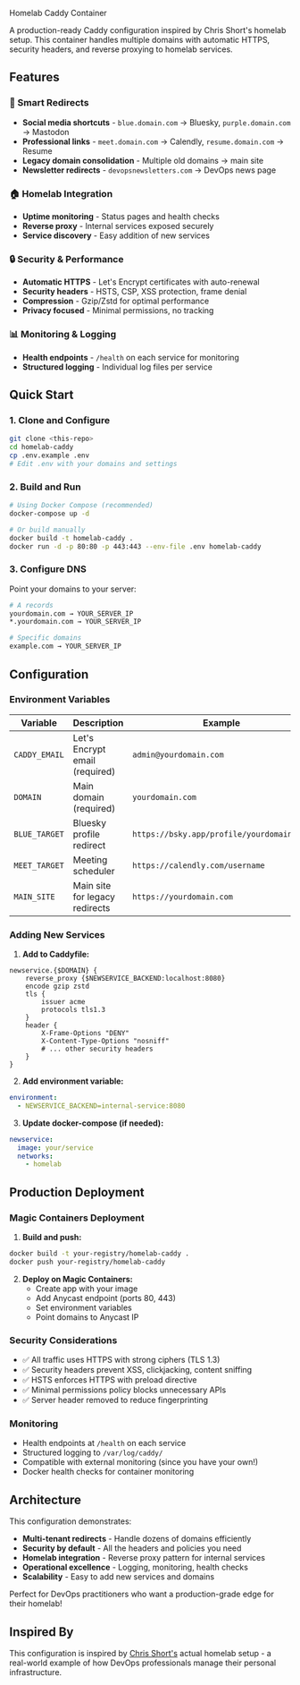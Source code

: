 Homelab Caddy Container

A production-ready Caddy configuration inspired by Chris Short's homelab setup. This container handles multiple domains with automatic HTTPS, security headers, and reverse proxying to homelab services.

## Features

### 🔀 Smart Redirects
- **Social media shortcuts** - `blue.domain.com` → Bluesky, `purple.domain.com` → Mastodon
- **Professional links** - `meet.domain.com` → Calendly, `resume.domain.com` → Resume
- **Legacy domain consolidation** - Multiple old domains → main site
- **Newsletter redirects** - `devopsnewsletters.com` → DevOps news page

### 🏠 Homelab Integration
- **Uptime monitoring** - Status pages and health checks
- **Reverse proxy** - Internal services exposed securely
- **Service discovery** - Easy addition of new services

### 🔒 Security & Performance
- **Automatic HTTPS** - Let's Encrypt certificates with auto-renewal
- **Security headers** - HSTS, CSP, XSS protection, frame denial
- **Compression** - Gzip/Zstd for optimal performance
- **Privacy focused** - Minimal permissions, no tracking

### 📊 Monitoring & Logging
- **Health endpoints** - `/health` on each service for monitoring
- **Structured logging** - Individual log files per service

## Quick Start

### 1. Clone and Configure
```bash
git clone <this-repo>
cd homelab-caddy
cp .env.example .env
# Edit .env with your domains and settings
```

### 2. Build and Run
```bash
# Using Docker Compose (recommended)
docker-compose up -d

# Or build manually
docker build -t homelab-caddy .
docker run -d -p 80:80 -p 443:443 --env-file .env homelab-caddy
```

### 3. Configure DNS
Point your domains to your server:
```bash
# A records
yourdomain.com → YOUR_SERVER_IP
*.yourdomain.com → YOUR_SERVER_IP

# Specific domains
example.com → YOUR_SERVER_IP
```

## Configuration

### Environment Variables

| Variable | Description | Example |
|----------|-------------|---------|
| `CADDY_EMAIL` | Let's Encrypt email (required) | `admin@yourdomain.com` |
| `DOMAIN` | Main domain (required) | `yourdomain.com` |
| `BLUE_TARGET` | Bluesky profile redirect | `https://bsky.app/profile/yourdomain.com` |
| `MEET_TARGET` | Meeting scheduler | `https://calendly.com/username` |
| `MAIN_SITE` | Main site for legacy redirects | `https://yourdomain.com` |

### Adding New Services

1. **Add to Caddyfile:**
```caddyfile
newservice.{$DOMAIN} {
    reverse_proxy {$NEWSERVICE_BACKEND:localhost:8080}
    encode gzip zstd
    tls {
        issuer acme
        protocols tls1.3
    }
    header {
        X-Frame-Options "DENY"
        X-Content-Type-Options "nosniff"
        # ... other security headers
    }
}
```

2. **Add environment variable:**
```yaml
environment:
  - NEWSERVICE_BACKEND=internal-service:8080
```

3. **Update docker-compose (if needed):**
```yaml
newservice:
  image: your/service
  networks:
    - homelab
```

## Production Deployment

### Magic Containers Deployment
1. **Build and push:**
```bash
docker build -t your-registry/homelab-caddy .
docker push your-registry/homelab-caddy
```

2. **Deploy on Magic Containers:**
   - Create app with your image
   - Add Anycast endpoint (ports 80, 443)
   - Set environment variables
   - Point domains to Anycast IP

### Security Considerations
- ✅ All traffic uses HTTPS with strong ciphers (TLS 1.3)
- ✅ Security headers prevent XSS, clickjacking, content sniffing
- ✅ HSTS enforces HTTPS with preload directive
- ✅ Minimal permissions policy blocks unnecessary APIs
- ✅ Server header removed to reduce fingerprinting

### Monitoring
- Health endpoints at `/health` on each service
- Structured logging to `/var/log/caddy/`
- Compatible with external monitoring (since you have your own!)
- Docker health checks for container monitoring

## Architecture

This configuration demonstrates:
- **Multi-tenant redirects** - Handle dozens of domains efficiently
- **Security by default** - All the headers and policies you need
- **Homelab integration** - Reverse proxy pattern for internal services
- **Operational excellence** - Logging, monitoring, health checks
- **Scalability** - Easy to add new services and domains

Perfect for DevOps practitioners who want a production-grade edge for their homelab!

## Inspired By

This configuration is inspired by [Chris Short's](https://chrisshort.net) actual homelab setup - a real-world example of how DevOps professionals manage their personal infrastructure.